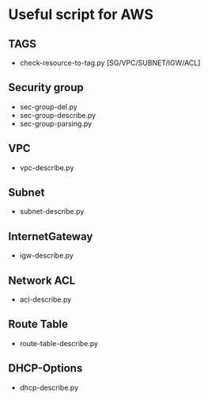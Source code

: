 # Useful script for AWS #

## TAGS ##
* check-resource-to-tag.py [SG/VPC/SUBNET/IGW/ACL]

## Security group ##
* sec-group-del.py
* sec-group-describe.py
* sec-group-parsing.py

## VPC ##
* vpc-describe.py

## Subnet ##
* subnet-describe.py

## InternetGateway ##
* igw-describe.py

## Network ACL ##
* acl-describe.py

## Route Table ##
* route-table-describe.py

## DHCP-Options ##
* dhcp-describe.py
